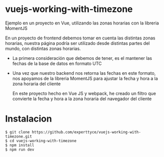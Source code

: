 # vuejs-working-with-timezone
Ejemplo en un proyecto en Vue, utilizando las zonas horarias con la libreria MomentJS

En un proyecto de frontend debemos tomar en cuenta las distintas zonas horarias, nuestra página podría ser utilizado desde distintas partes del mundo, con distintas zonas horarias.

* La primera consideración que debemos de tener, es el mantener las fechas de la base de datos en formato UTC
* Una vez que nuestro backend nos retorna las fechas en este formato, nos apoyamos de la libreria MomentJS para ajustar la fecha y hora a la zona horaria del cliente


  En este proyecto hecho en Vue JS y webpack, he creado un filtro que convierte la fecha y hora a la zona horaria del navegador del cliente

# Instalacion
```console
$ git clone https://github.com/experttyce/vuejs-working-with-timezone.git
$ cd vuejs-working-with-timezone
$ npm install
$ npm run dev
```

